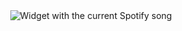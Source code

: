 <div align="center">
  <img src="https://novatorem-repo-fork.vercel.app/api/spotify?theme=dark&spin=true" alt="Widget with the current Spotify song"  />
</div>

###
